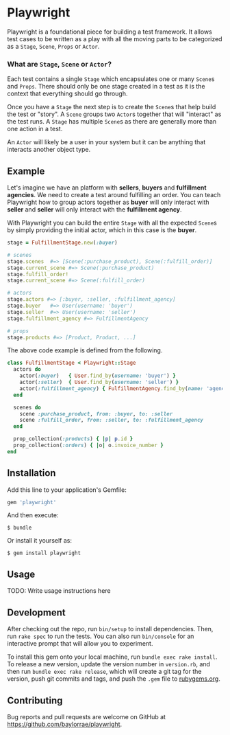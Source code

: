 # Playwright

Playwright is a foundational piece for building a test framework. It allows
test cases to be written as a play with all the moving parts to be categorized
as a `Stage`, `Scene`, `Props` or `Actor`.

### What are `Stage`, `Scene` or `Actor`?

Each test contains a single `Stage` which encapsulates one or many `Scene`s and
`Props`. There should only be one stage created in a test as it is the context
that everything should go through.

Once you have a `Stage` the next step is to create the `Scene`s that help build
the test or "story". A `Scene` groups two `Actor`s together that will
"interact" as the test runs. A `Stage` has multiple `Scene`s as there are
generally more than one action in a test.

An `Actor` will likely be a user in your system but it can be anything that
interacts another object type.

## Example

Let's imagine we have an platform with **sellers**, **buyers** and **fulfillment
agencies**. We need to create a test around fulfilling an order. You can teach
Playwright how to group actors together as **buyer** will only interact with
**seller** and **seller** will only interact with the **fulfillment agency**.

With Playwright you can build the entire `Stage` with all the expected `Scene`s
by simply providing the initial actor, which in this case is the **buyer**.

```ruby
stage = FulfillmentStage.new(:buyer)

# scenes
stage.scenes  #=> [Scene(:purchase_product), Scene(:fulfill_order)]
stage.current_scene #=> Scene(:purchase_product)
stage.fulfill_order!
stage.current_scene #=> Scene(:fulfill_order)

# actors
stage.actors #=> [:buyer, :seller, :fulfillment_agency]
stage.buyer   #=> User(username: 'buyer')
stage.seller  #=> User(username: 'seller')
stage.fulfillment_agency #=> FulfillmentAgency

# props
stage.products #=> [Product, Product, ...]
```

The above code example is defined from the following.

```ruby
class FulfillmentStage < Playwright::Stage
  actors do
    actor(:buyer)   { User.find_by(username: 'buyer') }
    actor(:seller)  { User.find_by(username: 'seller') }
    actor(:fulfillment_agency) { FulfillmentAgency.find_by(name: 'agency-1') }
  end

  scenes do
    scene :purchase_product, from: :buyer, to: :seller
    scene :fulfill_order, from: :seller, to: :fulfillment_agency
  end

  prop_collection(:products) { |p| p.id }
  prop_collection(:orders) { |o| o.invoice_number }
end
```

## Installation

Add this line to your application's Gemfile:

```ruby
gem 'playwright'
```

And then execute:

    $ bundle

Or install it yourself as:

    $ gem install playwright

## Usage

TODO: Write usage instructions here

## Development

After checking out the repo, run `bin/setup` to install dependencies. Then, run `rake spec` to run the tests. You can also run `bin/console` for an interactive prompt that will allow you to experiment.

To install this gem onto your local machine, run `bundle exec rake install`. To release a new version, update the version number in `version.rb`, and then run `bundle exec rake release`, which will create a git tag for the version, push git commits and tags, and push the `.gem` file to [rubygems.org](https://rubygems.org).

## Contributing

Bug reports and pull requests are welcome on GitHub at https://github.com/baylorrae/playwright.

